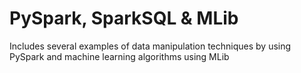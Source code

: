 # PySpark, SparkSQL & MLib
Includes several examples of data manipulation techniques by using PySpark and machine learning algorithms using MLib
